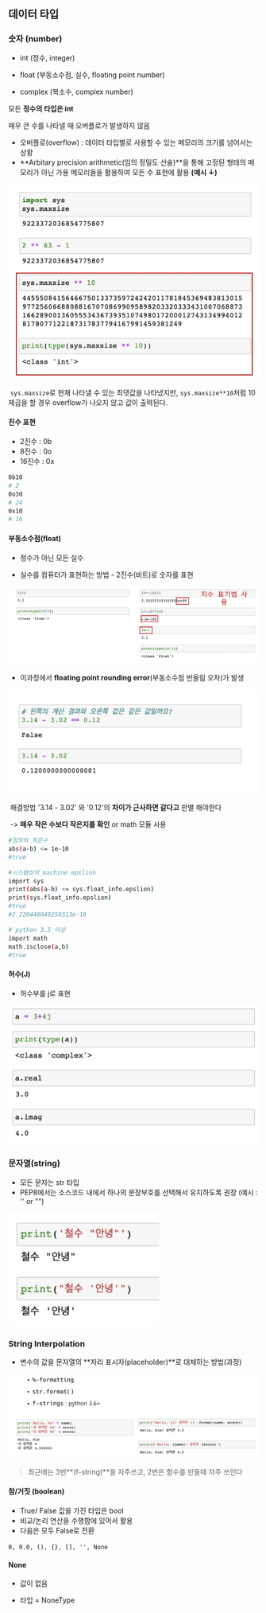 ## 데이터 타입

### 숫자 (number)

- int (정수, integer)

- float (부동소수점, 실수, floating point number)
- complex (복소수, complex number)

모든 **정수의 타입은 int**

매우 큰 수를 나타낼 때 오버플로가 발생하지 않음

- 오버플로(overflow) : 데이터 타입별로 사용할 수 있는 메모리의 크기를 넘어서는 상황
- **Arbitary precision arithmetic(임의 정밀도 산술)**을 통해 고정된 형태의 메모리가 아닌 가용 메모리들을 활용하여 모든 수 표현에 활용 **(예시 ↓)**

![image-20210719095307011](1.data_type.assets/image-20210719095307011-1626668400822.png)

​	`sys.maxsize`로 현재 나타낼 수 있는 최댓값을 나타냈지만, `sys.maxsize**10`처럼 10제곱을 할 경우 overflow가 나오지 않고 값이 출력된다.

#### 진수 표현

- 2진수 : 0b
- 8진수 : 0o
- 16진수 : 0x

``` bash
0b10
# 2
0o30
# 24
0x10
# 16
```



#### 부동소수점(float)

- 정수가 아닌 모든 실수

- 실수를 컴퓨터가 표현하는 방법 - 2진수(비트)로 숫자를 표현

![image-20210719100734561](1.data_type.assets/image-20210719100734561.png)

- 이과정에서 **floating point rounding error**(부동소수점 반올림 오차)가 발생

![image-20210719101049851](1.data_type.assets/image-20210719101049851.png)

​	해결방법 '3.14 - 3.02' 와 '0.12'의 **차이가 근사하면 같다고** 판별 해야한다

​	-> **매우 작은 수보다 작은지를 확인** or math 모듈 사용

``` bash
#임의의 작은수
abs(a-b) <= 1e-10
#true
```

``` bash
#시스템상의 machine epslion
import sys
print(abs(a-b) <= sys.float_info.epslion)
print(sys.float_info.epslion)
#true
#2.220446049250313e-16
```

``` bash
# python 3.5 이상
import math
math.isclose(a,b)
#true
```



#### 허수(J)

- 허수부를 j로 표현

![image-20210719101457080](1.data_type.assets/image-20210719101457080.png)





### 문자열(string)

- 모든 문자는 str 타입
- PEP8에서는 소스코드 내에서 하나의 문장부호를 선택해서 유지하도록 권장 (예시 : '' or "")

![image-20210719101620560](1.data_type.assets/image-20210719101620560.png)



### String Interpolation

- 변수의 값을 문자열의 **자리 표시자(placeholder)**로 대체하는 방법(과정)

![image-20210719101908085](1.data_type.assets/image-20210719101908085.png)

> 최근에는 3번**(f-string)**을 자주쓰고, 2번은 함수를 만들때 자주 쓰인다





#### 참/거짓 (boolean)

- True/ False 값을 가진 타입은 bool
- 비교/논리 연산을 수행함에 있어서 활용
- 다음은 모두 False로 전환

`0, 0.0, (), {}, [], '', None`





#### None

- 값이 없음

- 타입 = NoneType

  